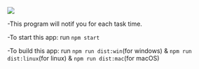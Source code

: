 ![](https://i.postimg.cc/FHzVdxz0/Capture.png)

-This program will notif you for each task time.

-To start this app:
run `npm start`

-To build this app: 
run `npm run dist:win`(for windows) & `npm run dist:linux`(for linux) & `npm run dist:mac`(for macOS)
